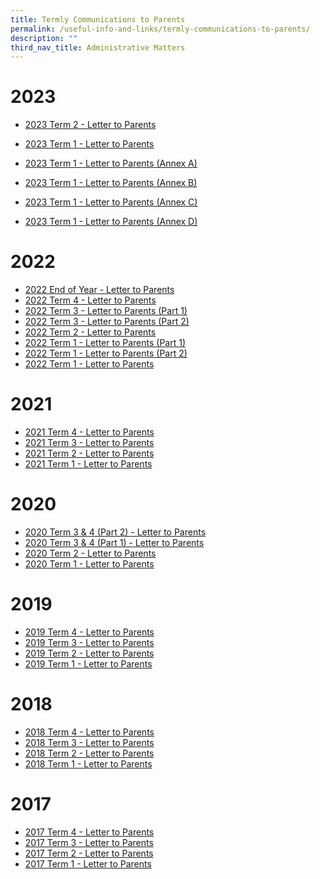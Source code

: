 ```yaml
---
title: Termly Communications to Parents
permalink: /useful-info-and-links/termly-communications-to-parents/
description: ""
third_nav_title: Administrative Matters
---
```

# 2023

*    [2023 Term 2 - Letter to Parents](/files/Termly%20Comms%20to%20Parents/2023%20term%202%20letter%20to%20parents.pdf)

*  [2023 Term 1 - Letter to Parents](/files/2023%20Term%201%20Letter%20to%20Parents.pdf)

*   [2023 Term 1 - Letter to Parents (Annex A)](/files/Annex%20A_Student_Daily_Routines%202023%20Sem%201.pdf)
*   [2023 Term 1 - Letter to Parents (Annex B)](/files/Annex%20B_School%20Calendar%20of%20Major%20Events-Progs%202023.pdf)
*   [2023 Term 1 - Letter to Parents (Annex C)](/files/Annex%20C_2023%20Staff%20Contact%20List.pdf)
*   [2023 Term 1 - Letter to Parents (Annex D)](/files/Annex%20D_%20School-based%20Assessment%20and%20National%20Exams%20Info.pdf)

# 2022
*   [2022 End of Year - Letter to Parents](/files/2022%20EOY%20comms%20to%20parents.pdf)
*   [2022 Term 4 - Letter to Parents](/files/2022%20Term%204%20comms%20to%20parents.pdf)
*   [2022 Term 3 - Letter to Parents (Part 1)](/files/2022%20Term%203%20Letter%20to%20Parents%20Part%201.pdf)
*   [2022 Term 3 - Letter to Parents (Part 2)](/files/2022%20Term%203%20comms%20to%20parents%20part%202.pdf)
*   [2022 Term 2 - Letter to Parents](/files/2022%20Term%202%20Letter%20to%20Parents.pdf)
* [2022 Term 1 - Letter to Parents (Part 1)](/files/2022%20Term%201%20Letter%20to%20Parents%20with%20Annex%20A%20and%20C%20Part%201.pdf)
* [2022 Term 1 - Letter to Parents (Part 2)](/files/2022%20Term%201%20Letter%20to%20Parents%20Part%202.pdf)
* [2022 Term 1 - Letter to Parents](/files/2022%20Term%203%20Letter%20to%20Parents%20Part%201.pdf)

# 2021
* [2021 Term 4 - Letter to Parents](/files/Termly%20Comms%20to%20Parents/2021%20term%204%20comms%20to%20parents.pdf)
* [2021 Term 3 - Letter to Parents](/files/2021%20Term%203%20comms%20to%20parents.pdf)
* [2021 Term 2 - Letter to Parents](/files/2021%20Term%202%20comms%20to%20parents%20Ps%20message%20on%20sch%20website.pdf)
* [2021 Term 1 - Letter to Parents](/files/2021%20Term%201%20comms%20to%20parents.pdf)

# 2020
* [2020 Term 3 & 4 (Part 2) - Letter to Parents](/files/Term%203%20comms%20to%20parents%202020%20part%202.pdf)
* [2020 Term 3 & 4 (Part 1) - Letter to Parents](/files/Mid-Term%203%20comms%20to%20parents%202020.pdf)
* [2020 Term 2 - Letter to Parents](/files/2020%20Term%202%20comms%20to%20parents.pdf)
* [2020 Term 1 - Letter to Parents](/files/2020%20Term%201%20comms%20to%20parents%20(big%20font).pdf)

# 2019
* [2019 Term 4 - Letter to Parents](/files/2019%20Term%204%20Comms%20to%20Parents%20(bigger%20font%20size).pdf)
* [2019 Term 3 - Letter to Parents](/files/2019%20Term%203%20Comms%20to%20Parents%20(final)%20(big%20font%20for%20sch%20website).pdf)
* [2019 Term 2 - Letter to Parents](/files/2019%20Term%202%20comms%20to%20parents.pdf)
* [2019 Term 1 - Letter to Parents](/files/2019%20Term%201%20comms%20to%20parents.pdf)

# 2018
* [2018 Term 4 - Letter to Parents](/files/2018%20Term%204%20Comms%20to%20Parents.pdf)
* [2018 Term 3 - Letter to Parents](/files/2018%20Term%203%20Comms%20to%20Parents%20(as%20of%2024%20May).pdf)
* [2018 Term 2 - Letter to Parents](/files/2018%20Term%202%20Comms%20to%20Parents%20(as%20of%2026%20Mar).pdf)
* [2018 Term 1 - Letter to Parents](/files/2018_Term%201%20Comms%20to%20Parents%20w%20Daily%20routine%20(as%20of%2024%20Jan).pdf)

# 2017
* [2017 Term 4 - Letter to Parents](/files/2017%20Term%204%20Comms%20to%20Parents.pdf)
* [2017 Term 3 - Letter to Parents](/files/2017%20Term%203_Comms%20to%20Parents1.pdf)
* [2017 Term 2 - Letter to Parents](/files/2017%20Term%202%20Comms%20to%20Parents.pdf)
* [2017 Term 1 - Letter to Parents](/files/2017%20Term%201%20Comms%20to%20Parents.pdf)
